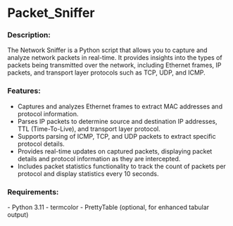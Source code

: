 <h1>Packet_Sniffer</h1>

<h3>Description:</h3>
The Network Sniffer is a Python script that allows you to capture and analyze network packets in real-time. It provides insights into the types of packets being transmitted over the network, including Ethernet frames, IP packets, and transport layer protocols such as TCP, UDP, and ICMP.

<h3>Features:</h3>
<ul>
  <li>Captures and analyzes Ethernet frames to extract MAC addresses and protocol information.</li>
  <li>Parses IP packets to determine source and destination IP addresses, TTL (Time-To-Live), and transport layer protocol.</li>
  <li>Supports parsing of ICMP, TCP, and UDP packets to extract specific protocol details.</li>
  <li>Provides real-time updates on captured packets, displaying packet details and protocol information as they are intercepted.</li>
  <li>Includes packet statistics functionality to track the count of packets per protocol and display statistics every 10 seconds.</li>
</ul>

<h3>Requirements:</h3>
- Python 3.11
- termcolor
- PrettyTable (optional, for enhanced tabular output)
